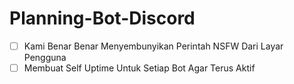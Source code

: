 # Planning-Bot-Discord
- [ ] Kami Benar Benar Menyembunyikan Perintah NSFW Dari Layar Pengguna
- [ ] Membuat Self Uptime Untuk Setiap Bot Agar Terus Aktif
